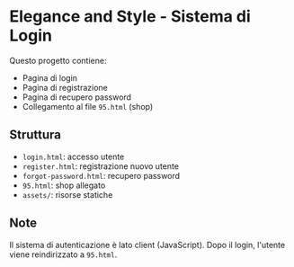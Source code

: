 # Elegance and Style - Sistema di Login

Questo progetto contiene:
- Pagina di login
- Pagina di registrazione
- Pagina di recupero password
- Collegamento al file `95.html` (shop)

## Struttura
- `login.html`: accesso utente
- `register.html`: registrazione nuovo utente
- `forgot-password.html`: recupero password
- `95.html`: shop allegato
- `assets/`: risorse statiche

## Note
Il sistema di autenticazione è lato client (JavaScript). Dopo il login, l'utente viene reindirizzato a `95.html`.
